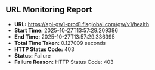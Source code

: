 ## URL Monitoring Report

- **URL:** https://api-gw1-prod1.fisglobal.com/gw/v1/health
- **Start Time:** 2025-10-27T13:57:29.209386
- **End Time:** 2025-10-27T13:57:29.336395
- **Total Time Taken:** 0.127009 seconds
- **HTTP Status Code:** 403
- **Status:** Failure
- **Failure Reason:** HTTP Status Code: 403
